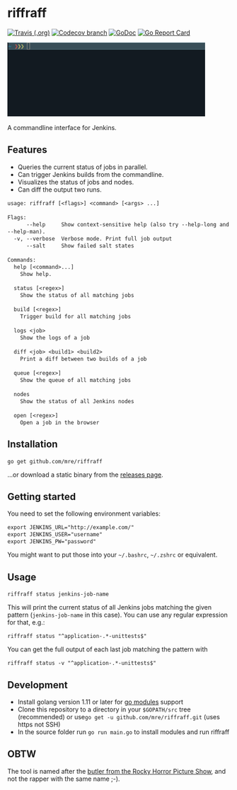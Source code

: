 # riffraff

[![Travis (.org)](https://img.shields.io/travis/mre/riffraff/master.svg?style=flat-square)](https://travis-ci.org/mre/riffraff)
[![Codecov branch](https://img.shields.io/codecov/c/github/mre/riffraff/master.svg?style=flat-square)](https://codecov.io/gh/mre/riffraff)
[![GoDoc](https://img.shields.io/badge/godoc-reference-5272B4.svg?style=flat-square)](https://godoc.org/github.com/mre/riffraff)
[![Go Report Card](https://goreportcard.com/badge/github.com/mre/riffraff?style=flat-square)](https://goreportcard.com/report/github.com/mre/riffraff)

![usage](usage.gif)

A commandline interface for Jenkins.

## Features

* Queries the current status of jobs in parallel.
* Can trigger Jenkins builds from the commandline.
* Visualizes the status of jobs and nodes.
* Can diff the output two runs.

```Shell
usage: riffraff [<flags>] <command> [<args> ...]

Flags:
      --help     Show context-sensitive help (also try --help-long and --help-man).
  -v, --verbose  Verbose mode. Print full job output
      --salt     Show failed salt states

Commands:
  help [<command>...]
    Show help.

  status [<regex>]
    Show the status of all matching jobs

  build [<regex>]
    Trigger build for all matching jobs

  logs <job>
    Show the logs of a job

  diff <job> <build1> <build2>
    Print a diff between two builds of a job

  queue [<regex>]
    Show the queue of all matching jobs

  nodes
    Show the status of all Jenkins nodes

  open [<regex>]
    Open a job in the browser
```

## Installation

```Shell
go get github.com/mre/riffraff
```

...or download a static binary from the [releases page](https://github.com/mre/riffraff/releases).

## Getting started

You need to set the following environment variables:

```Shell
export JENKINS_URL="http://example.com/"
export JENKINS_USER="username"
export JENKINS_PW="password"
```

You might want to put those into your `~/.bashrc`, `~/.zshrc` or equivalent.

## Usage

```Shell
riffraff status jenkins-job-name
```

This will print the current status of all Jenkins jobs matching the given pattern (`jenkins-job-name` in this case).
You can use any regular expression for that, e.g.:

```Shell
riffraff status "^application-.*-unittests$"
```

You can get the full output of each last job matching the pattern with

```Shell
riffraff status -v "^application-.*-unittests$"
```

## Development

* Install golang version 1.11 or later for [go modules](https://github.com/golang/go/wiki/Modules) support
* Clone this repository to a directory in your `$GOPATH/src` tree (recommended) or use`go get -u github.com/mre/riffraff.git` (uses https not SSH)
* In the source folder run `go run main.go` to install modules and run riffraff

## OBTW

The tool is named after the [butler from the Rocky Horror Picture Show](https://en.wikipedia.org/wiki/The_Rocky_Horror_Picture_Show:_Let%27s_Do_the_Time_Warp_Again), and not the rapper with the same name ;-).

